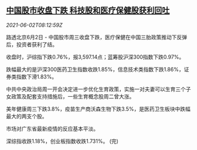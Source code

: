 <!--1622622662000-->
[中国股市收盘下跌 科技股和医疗保健股获利回吐](https://cn.reuters.com/article/china-stock-market-tech-hea-0602-idCNKCS2DE0P7)
------

<div><i>2021-06-02T08:12:59Z</i></div><p>路透北京6月2日 - 中国股市周三收盘下跌，医疗保健在中国三胎政策推动下反弹后，投资者获利了结。</p><p>收盘时，沪综指下跌0.76%，报3,597.14点；蓝筹股沪深300指数下跌0.97%。</p><p>跌幅最大的是沪深300医药卫生指数收跌1.85%，信息技术类指数下跌1.86%，证券类指数下滑1.83%。</p><p>中共中央政治局周一开会决定进一步优化生育政策，实施一对夫妻可以生育三个子女政策及配套支持措施后，一些生育概念股周二曾大涨。</p><p>美年健康周三下跌3.8%，疫苗生产商沃森生物下跌3.5%，是医药卫生板块中跌幅最大的两支个股。</p><p>市场对广东省最新疫情的反应基本平淡。</p><p>深综指收跌1.18%，创业板指数收跌1.731%。 (完)</p>
